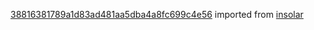[38816381789a1d83ad481aa5dba4a8fc699c4e56](https://github.com/insolar/insolar/commit/38816381789a1d83ad481aa5dba4a8fc699c4e56) imported from [insolar](https://github.com/insolar/insolar)
